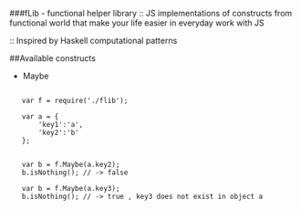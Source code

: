 ###fLib - functional helper library
:: JS implementations of constructs from functional world that make your life easier in everyday work with JS

:: Inspired by Haskell computational patterns

##Available constructs
 - Maybe

 ```

	var f = require('./flib');

	var a = {
		'key1':'a',
		'key2':'b'
	};


	var b = f.Maybe(a.key2);
	b.isNothing(); // -> false

	var b = f.Maybe(a.key3);
	b.isNothing(); // -> true , key3 does not exist in object a 
 
 
 ``` 
